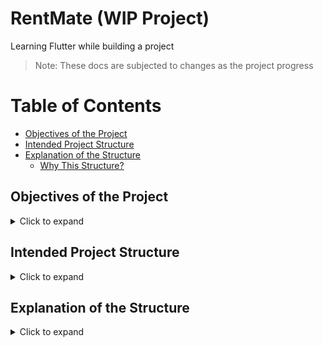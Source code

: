 <h1>RentMate (WIP Project)</h1>
Learning Flutter while building a project



> Note: These docs are subjected to changes as the project progress

<h1>Table of Contents</h1>

- [Objectives of the Project](#objectives-of-the-project)
- [Intended Project Structure](#intended-project-structure)
- [Explanation of the Structure](#explanation-of-the-structure)
  - [Why This Structure?](#why-this-structure)


## Objectives of the Project
<details>
<summary>Click to expand</summary>

- To develop a badge system where users can earn badge for achievements and legitimacy by providing legal document like business registration certificate to the platform.
- To develop a monitoring system for usage of rental items that monitors equipment usage beyond agreed rental terms and push notifications accordingly. Renters can request rental extensions directly within the app if needed, allowing both the owner and renter to agree on an extended rental period with updated pricing.
- To incorporate built-in chat with canned responses and push notification features within the application to facilitate seamless communication between users and ensure timely updates regarding rental transactions, price drops, warnings, achievements etc.
- To develop a filter mechanism so that users can find products to rent easily.  Users can also "favorite" or save items they’re interested in renting for later. This could be as simple as adding a heart or bookmark icon next to listings.

</details>

## Intended Project Structure
<details>
<summary>Click to expand</summary>

```
lib/
│
├── main.dart                     # App entry point
│
├── core/                         # Core functionalities used throughout the app
│   ├── constants/                # App-wide constants (e.g., colors, strings, keys)
│   ├── services/                 # Global services (Firebase, Notifications, API clients)
│   ├── utils/                    # Utility classes (helpers, formatters, extensions)
│   └── error/                    # Error handling (e.g., custom exceptions, failure classes)
│
├── data/                         # Data layer (handles all data sources)
│   ├── datasources/
│   │   ├── remote/               # Remote data sources (API calls)
│   │   └── local/                # Local data sources (Hive, SQLite)
│   ├── models/                   # Data models (DTOs - Data Transfer Objects)
│   ├── repositories/             # Repository implementations
│   └── providers/                # API clients, interceptors, etc.
│
├── domain/                       # Domain layer (business logic)
│   ├── entities/                 # Core business entities (e.g., User, RentalItem)
│   ├── repositories/             # Abstract repository interfaces
│   └── usecases/                 # Business logic use cases (e.g., FetchRentals, ExtendRental)
│
├── features/                     # Features modularized for scalability
│   ├── auth/                     # Authentication feature
│   │   ├── screens/              # Auth UI screens (login, register)
│   │   ├── widgets/              # Auth-specific reusable widgets
│   │   ├── cubit/                # State management for Auth (flutter_bloc)
│   │   └── services/             # Auth services (login, register)
│   │
│   ├── chat/                     # Chat feature (built-in messaging)
│   │   ├── screens/              # Chat screens (chat UI)
│   │   ├── widgets/              # Reusable chat widgets
│   │   ├── cubit/                # State management for chat
│   │   ├── models/               # Chat-related data models
│   │   └── services/             # Services for managing chat messages
│   │
│   ├── rental/                   # Rental feature (monitoring, rental items, extensions)
│   │   ├── screens/              # Rental UI screens
│   │   ├── widgets/              # Reusable rental widgets (filters, cards)
│   │   ├── cubit/                # State management for rentals
│   │   ├── models/               # Data models for rental items
│   │   └── services/             # Services (rental extension, notifications)
│   │
│   ├── profile/                  # User profile (badges, achievements)
│   │   ├── screens/              # Profile screens (view/edit profile, badges)
│   │   ├── widgets/              # Profile-specific widgets (badge display)
│   │   ├── cubit/                # State management for profile
│   │   ├── models/               # Models for user profile and badges
│   │   └── services/             # Services for handling profile-related logic
│   │
│   ├── notifications/            # Notifications feature
│   │   ├── services/             # Services for push/local notifications
│   │   └── models/               # Data models for notifications
│   │
│   └── search_filter/            # Search and filter feature
│       ├── widgets/              # Search bars, filters, and UI components
│       ├── cubit/                # State management for search/filter logic
│       └── services/             # Filter logic helpers, use cases
│
├── shared/                       # Shared utilities/widgets used across features
│   ├── widgets/                  # Global reusable widgets (e.g., buttons, inputs)
│   ├── components/               # Smaller shared UI components (e.g., loaders)
│   └── styles/                   # Common styling utilities (e.g., app-wide margins, paddings)
│
├── routes/                       # App-wide route management using GoRouter
│   ├── app_routes.dart           # Route definitions for the app
│   └── route_guard.dart          # Guards for protected routes (e.g., auth checks)
│
├── theme/                        # App-wide themes
│   ├── app_theme.dart            # Main theme data (light/dark theme)
│   └── color_schemes.dart        # Custom color schemes
│
└── dependency_injection/         # Dependency injection setup (GetIt)
    └── service_locator.dart      # Registers repositories, services, use cases

```
</details>

## Explanation of the Structure
<details>
<summary>Click to expand</summary>

### Why This Structure?

- Modular: Each feature is encapsulated and self-contained. You can easily add, remove, or modify features without breaking other parts of the app.
- Scalable: If you want to add more features in the future (e.g., payments, analytics), you can simply create a new folder under features/.
- Clean Architecture: Clear separation of concerns into data, domain, and presentation layers.
- Reusability: Shared widgets and components can be reused across features, reducing code duplication.
- Maintainability: Organized structure ensures that developers (including you) can navigate and manage the project easily.

</details>
